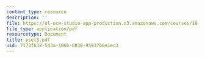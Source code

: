 ```yaml
---
content_type: resource
description: ''
file: https://ol-ocw-studio-app-production.s3.amazonaws.com/courses/10-302-transport-processes-fall-2004/7173fb32543a106b683895937b6e1ec3_pset3.pdf
file_type: application/pdf
resourcetype: Document
title: pset3.pdf
uid: 7173fb32-543a-106b-6838-95937b6e1ec3
---
```

